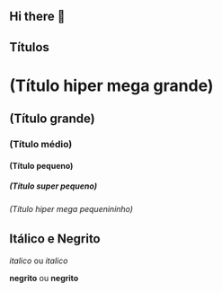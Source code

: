 ## Hi there 👋

## Títulos 

# (Título hiper mega grande) 
## (Título grande) 
### (Título médio) 
#### (Título pequeno) 
##### (Título super pequeno) 
###### (Título hiper mega pequenininho) 

## Itálico e Negrito

*italico* ou _italico_

**negrito** ou __negrito__

<!--
**raissarobadel/raissarobadel** is a ✨ _special_ ✨ repository because its `README.md` (this file) appears on your GitHub profile.

Here are some ideas to get you started:

- 🔭 I’m currently working on ...
- 🌱 I’m currently learning ...
- 👯 I’m looking to collaborate on ...
- 🤔 I’m looking for help with ...
- 💬 Ask me about ...
- 📫 How to reach me: ...
- 😄 Pronouns: ...
- ⚡ Fun fact: ...
-->
